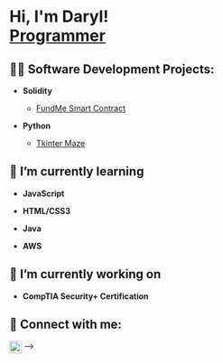 <h1>Hi, I'm Daryl! <br/><a href="https://github.com/darylbonny">Programmer</a>
 
<h2>👨‍💻 Software Development Projects:</h2>
 
- <b>Solidity</b>
  
  - [FundMe Smart Contract](https://github.com/darylbonny/FundMe)
  
- <b>Python</b>
 
  - [Tkinter Maze](https://github.com/darylbonny/Tkinter-Maze)

<h2>🌱 I’m currently learning </h2>

- <b>JavaScript</b>

- <b>HTML/CSS3</b>

- <b>Java</b>
 
- <b>AWS</b>
 

<h2>🔭 I’m currently working on</h2>

- <b>CompTIA Security+ Certification</b>


<h2> 🤳 Connect with me:</h2>

[<img align="left" alt="techdaryl | LinkedIn" width="22px" src="https://user-images.githubusercontent.com/21668683/208006501-d0f369cb-049d-4ea9-b053-c190992135df.png" />][linkedin]

[linkedin]: https://linkedin.com/in/techdaryl



<!-- Here are some ideas to get you started:

- 🔭 I’m currently working on ...
- 🌱 I’m currently learning ...
- 👯 I’m looking to collaborate on ...
- 🤔 I’m looking for help with ...
- 💬 Ask me about ...
- 📫 How to reach me: ...
- 😄 Pronouns: ...
- ⚡ Fun fact: ...
--> -->
